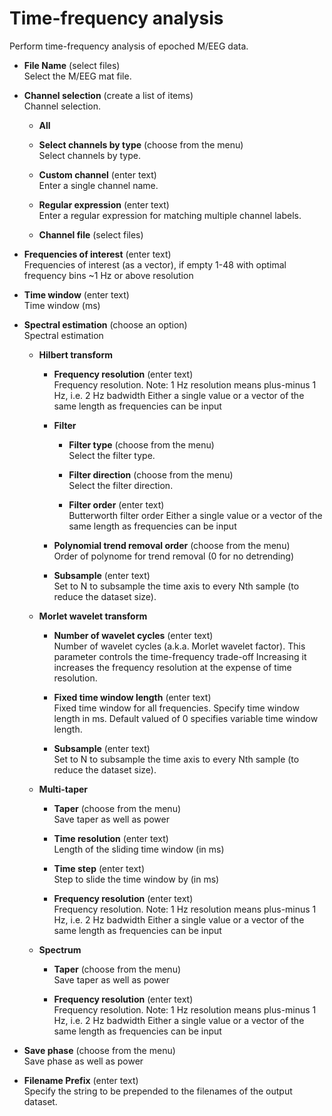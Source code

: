 # Time-frequency analysis  
Perform time-frequency analysis of epoched M/EEG data.

* **File Name** (select files)  
Select the M/EEG mat file.

* **Channel selection** (create a list of items)  
Channel selection.

    * **All**   

    * **Select channels by type** (choose from the menu)  
    Select channels by type.

    * **Custom channel** (enter text)  
    Enter a single channel name.

    * **Regular expression** (enter text)  
    Enter a regular expression for matching multiple channel labels.

    * **Channel file** (select files)  

* **Frequencies of interest** (enter text)  
Frequencies of interest (as a vector), if empty 1-48 with optimal frequency bins ~1 Hz or above resolution

* **Time window** (enter text)  
Time window (ms)

* **Spectral estimation** (choose an option)  
Spectral estimation

    * **Hilbert transform**   

        * **Frequency resolution** (enter text)  
        Frequency resolution.
        Note: 1 Hz resolution means plus-minus 1 Hz, i.e. 2 Hz badwidth
        Either a single value or a vector of the same length as frequencies can be input

        * **Filter**   

            * **Filter type** (choose from the menu)  
            Select the filter type.

            * **Filter direction** (choose from the menu)  
            Select the filter direction.

            * **Filter order** (enter text)  
            Butterworth filter order
            Either a single value or a vector of the same length as frequencies can be input

        * **Polynomial trend removal order** (choose from the menu)  
        Order of polynome for trend removal (0 for no detrending)

        * **Subsample** (enter text)  
        Set to N to subsample the time axis to every Nth sample (to reduce the dataset size).

    * **Morlet wavelet transform**   

        * **Number of wavelet cycles** (enter text)  
        Number of wavelet cycles (a.k.a. Morlet wavelet factor).
        This parameter controls the time-frequency trade-off
        Increasing it increases the frequency resolution at the expense of time resolution.

        * **Fixed time window length** (enter text)  
        Fixed time window for all frequencies.
        Specify time window length in ms.
        Default valued of 0 specifies variable time window length.

        * **Subsample** (enter text)  
        Set to N to subsample the time axis to every Nth sample (to reduce the dataset size).

    * **Multi-taper**   

        * **Taper** (choose from the menu)  
        Save taper as well as power

        * **Time resolution** (enter text)  
        Length of the sliding time window (in ms)

        * **Time step** (enter text)  
        Step to slide the time window by (in ms)

        * **Frequency resolution** (enter text)  
        Frequency resolution.
        Note: 1 Hz resolution means plus-minus 1 Hz, i.e. 2 Hz badwidth
        Either a single value or a vector of the same length as frequencies can be input

    * **Spectrum**   

        * **Taper** (choose from the menu)  
        Save taper as well as power

        * **Frequency resolution** (enter text)  
        Frequency resolution.
        Note: 1 Hz resolution means plus-minus 1 Hz, i.e. 2 Hz badwidth
        Either a single value or a vector of the same length as frequencies can be input

* **Save phase** (choose from the menu)  
Save phase as well as power

* **Filename Prefix** (enter text)  
Specify the string to be prepended to the filenames of the output dataset.
